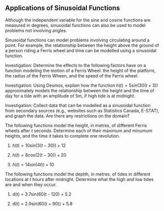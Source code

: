 Applications of Sinusoidal Functions
-------

Although the independent variable for the sine and cosine functions are measured in degrees, sinusoidal functions can also be used to model problems not involving angles.

Sinusoidal functions can model problems involving circulating around a point. For example, the relationship between the height above the ground of a person riding a Ferris wheel and time can be modelled using a sinusoidal function. 

Investigation: Determine the effects to the following factors have on a function modeling the motion of a Ferris Wheel: the height of the platform, the radius of the Ferris Wheen, and the speed of the Ferris wheel.

Investigation: Using Desmos, explain how the function $h(t) = 5sin(30(t + 3))$ approximately models the relationship between the height and the time of day for a tide with an amplitude of 5m, if high tide is at midnight.

Investigation: Collect data that can be modelled as a sinusoidal function from secondary sources (e.g., websites such as Statistics Canada, E-STAT), and graph the data. Are there any restrictions on the domain?


The following functions model the height, in metres, of different Ferris wheels after $t$ seconds. Determine each of their maximum and minumum heights, and the time it takes to complete one revolution.

1. $h(t) = 10sin(3(t - 30)) + 12$

2. $h(t) = 8cos(2(t - 30)) + 20$

3. $h(t) = 14sin(4t)) + 10$


The following functions model the deptth, in metres, of tides in different locations at $t$ hours after midnight. Determine what the high and low tides are and when they occur. 

1. d(t) = 3.7sin(60(t - 120) + 5.2

2. d(t) = 2.9sin(60(t + 90)) + 5.8